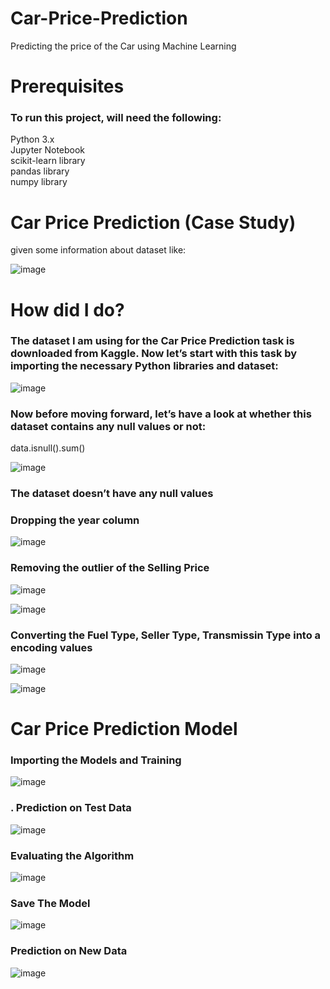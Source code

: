 

# Car-Price-Prediction
Predicting the price of the Car using Machine Learning

# Prerequisites
<h3>To run this project, will need the following:<br></h3>

Python 3.x<br>
Jupyter Notebook<br>
scikit-learn library<br>
pandas library<br>
numpy library<br>

# Car Price Prediction (Case Study)
 given some information about dataset like:<br>
 
 ![image](https://github.com/Sanketarali/Car-Price-Prediction/assets/110754364/9173d60d-e018-4eac-b3e3-3d5133ee6035)

  # How  did I do?

<h3>The dataset I am using for the Car Price Prediction task is downloaded from Kaggle. Now let’s start with this task by importing the necessary Python libraries and dataset:<br></h3>

![image](https://github.com/Sanketarali/Car-Price-Prediction/assets/110754364/f036148a-0a28-4189-ba92-986f56a64f7b)

<h3>Now before moving forward, let’s have a look at whether this dataset contains any null values or not:<br></h3>

data.isnull().sum()<br>

![image](https://github.com/Sanketarali/Car-Price-Prediction/assets/110754364/c8c52633-3dc2-476d-afa3-782d8e3afb50)

<h3>The dataset doesn’t have any null values</h3>

<h3>Dropping the year column</h3>

![image](https://github.com/Sanketarali/Car-Price-Prediction/assets/110754364/c8fe5d91-8fc7-4b47-91f7-54dc5c1f59c0)

<h3>Removing the outlier of the Selling Price</h3>

![image](https://github.com/Sanketarali/Car-Price-Prediction/assets/110754364/63a5382b-3631-4f76-8d67-e9c41b30c117)

![image](https://github.com/Sanketarali/Car-Price-Prediction/assets/110754364/a3676e5e-b954-4ef5-b6a9-6342b4f4c9c8)

<h3>Converting the Fuel Type, Seller Type, Transmissin Type into a encoding values</h3>

![image](https://github.com/Sanketarali/Car-Price-Prediction/assets/110754364/4ea558df-6243-4f19-bac9-c3fbabd9f225)

![image](https://github.com/Sanketarali/Car-Price-Prediction/assets/110754364/32a7e14f-6ea7-49fc-b6c7-bbedb0ef1b1f)

# Car Price Prediction Model
<h3>Importing the Models and Training</h3>

![image](https://github.com/Sanketarali/Car-Price-Prediction/assets/110754364/4b04001f-31cd-4bb4-b146-1977d2281e8f)

<h3>. Prediction on Test Data</h3>

![image](https://github.com/Sanketarali/Car-Price-Prediction/assets/110754364/464ae0a1-e241-45b3-b486-6d14f6522dae)

<h3>Evaluating the Algorithm</h3>

![image](https://github.com/Sanketarali/Car-Price-Prediction/assets/110754364/7479d13d-efd1-43c5-823e-47102896c562)

<h3>Save The Model</h3>

![image](https://github.com/Sanketarali/Car-Price-Prediction/assets/110754364/c16db73c-1ed1-4b6f-9676-838e5c690d30)

<h3>Prediction on New Data</h3>

![image](https://github.com/Sanketarali/Car-Price-Prediction/assets/110754364/5f93961b-6d68-4f73-a651-d929fb34665b)







 
